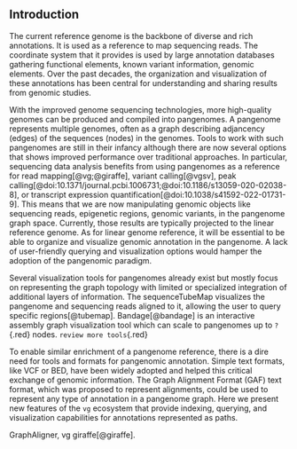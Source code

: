 <link rel="stylesheet" href="https://use.fontawesome.com/releases/v5.7.2/css/all.css">

## Introduction

The current reference genome is the backbone of diverse and rich annotations. 
It is used as a reference to map sequencing reads.
The coordinate system that it provides is used by large annotation databases gathering functional elements, known variant information, genomic elements. 
Over the past decades, the organization and visualization of these annotations has been central for understanding and sharing results from genomic studies.

With the improved genome sequencing technologies, more high-quality genomes can be produced and compiled into pangenomes.
A pangenome represents multiple genomes, often as a graph describing adjancency (edges) of the sequences (nodes) in the genomes.
Tools to work with such pangenomes are still in their infancy although there are now several options that shows improved performance over traditional approaches.
In particular, sequencing data analysis benefits from using pangenomes as a reference for read mapping[@vg;@giraffe], variant calling[@vgsv], peak calling[@doi:10.1371/journal.pcbi.1006731;@doi:10.1186/s13059-020-02038-8], or transcript expression quantification[@doi:10.1038/s41592-022-01731-9].
This means that we are now manipulating genomic objects like sequencing reads, epigenetic regions, genomic variants, in the pangenome graph space.
Currently, those results are typically projected to the linear reference genome.
As for linear genome reference, it will be essential to be able to organize and visualize genomic annotation in the pangenome.
A lack of user-friendly querying and visualization options would hamper the adoption of the pangenomic paradigm.

Several visualization tools for pangenomes already exist but mostly focus on representing the graph topology with limited or specialized integration of additional layers of information. 
The sequenceTubeMap visualizes the pangenome and sequencing reads aligned to it, allowing the user to query specific regions[@tubemap].
Bandage[@bandage] is an interactive assembly graph visualization tool which can scale to pangenomes up to `?`{.red} nodes.
`review more tools`{.red}

To enable similar enrichment of a pangenome reference, there is a dire need for tools and formats for pangenomic annotation. 
Simple text formats, like VCF or BED, have been widely adopted and helped this critical exchange of genomic information. 
The Graph Alignment Format (GAF) text format, which was proposed to represent alignments, could be used to represent any type of annotation in a pangenome graph.
Here we present new features of the `vg` ecosystem that provide indexing, querying, and visualization capabilities for annotations represented as paths.

GraphAligner, vg giraffe[@giraffe].
